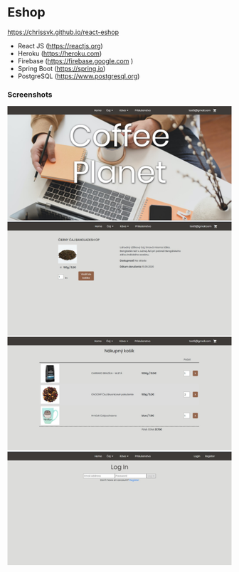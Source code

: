 # Eshop

https://chrissvk.github.io/react-eshop

* React JS (https://reactjs.org)
* Heroku (https://heroku.com)
* Firebase (https://firebase.google.com
)
* Spring Boot (https://spring.io)
* PostgreSQL (https://www.postgresql.org)

 ### Screenshots
 
 ![alt text](./src/readme-files/cf01.jpg)
 ![alt text](./src/readme-files/cf02.jpg)
 ![alt text](./src/readme-files/cf03.jpg)
 ![alt text](./src/readme-files/cf04.jpg)